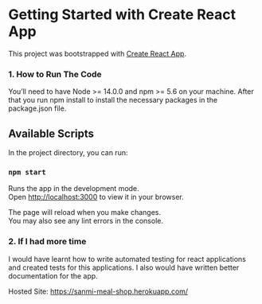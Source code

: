 # Getting Started with Create React App


This project was bootstrapped with [Create React App](https://github.com/facebook/create-react-app).

### 1. How to Run The Code
You’ll need to have Node >= 14.0.0 and npm >= 5.6 on your machine. After that you run npm install to install the necessary packages in the package.json file.

## Available Scripts

In the project directory, you can run:

### `npm start`

Runs the app in the development mode.\
Open [http://localhost:3000](http://localhost:3000) to view it in your browser.

The page will reload when you make changes.\
You may also see any lint errors in the console.

### 2. If I had more time
I would have learnt how to write automated testing for react applications and created tests for this applications. I also would have written better documentation for the app.



Hosted Site: https://sanmi-meal-shop.herokuapp.com/